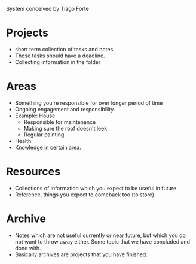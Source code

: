 System conceived by Tiago Forte

# Projects

* short term collection of tasks and notes.
* Those tasks should have a deadline. 
* Collecting information in the folder

# Areas
* Something you're responsible for over longer period of time
* Ongoing engagement and responsibility.
* Example: House
	* Responsible for maintenance
	* Making sure the roof doesn't leek
	* Regular painting.
* Health
* Knowledge in certain area.
	
# Resources
* Collections of information which you expect to be useful in future.
* Reference, things you expect to comeback too (to store).

# Archive
* Notes which are not useful currently or near future, but which you do not want to throw away either. Some topic that we have concluded and done with.
* Basically archives are projects that you have finished. 
